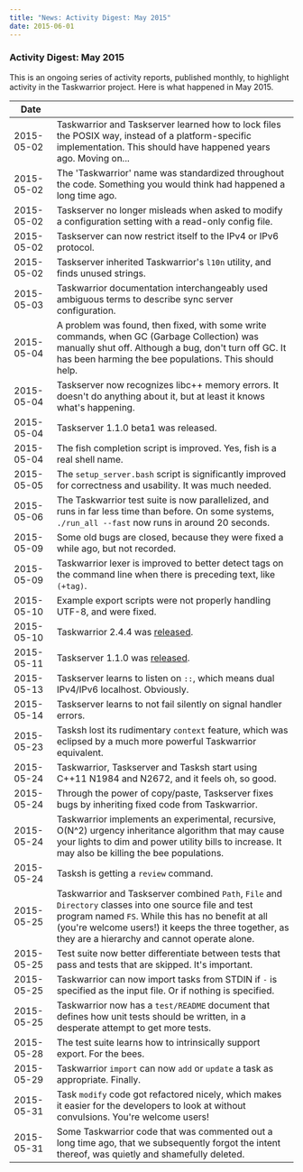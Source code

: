 ```yaml
---
title: "News: Activity Digest: May 2015"
date: 2015-06-01
---
```


### Activity Digest: May 2015 

This is an ongoing series of activity reports, published monthly, to highlight activity in the Taskwarrior project.
Here is what happened in May 2015.

| Date       |                                                                                                                                                                                                                                                                      | 
|------------|----------------------------------------------------------------------------------------------------------------------------------------------------------------------------------------------------------------------------------------------------------------------|
 | 2015-05-02 | Taskwarrior and Taskserver learned how to lock files the POSIX way, instead of a platform-specific implementation. This should have happened years ago. Moving on...                                                                                                 |
 | 2015-05-02 | The 'Taskwarrior' name was standardized throughout the code. Something you would think had happened a long time ago.                                                                                                                                                 |
 | 2015-05-02 | Taskserver no longer misleads when asked to modify a configuration setting with a read-only config file.                                                                                                                                                             |
 | 2015-05-02 | Taskserver can now restrict itself to the IPv4 or IPv6 protocol.                                                                                                                                                                                                     |
 | 2015-05-02 | Taskserver inherited Taskwarrior's `l10n` utility, and finds unused strings.                                                                                                                                                                                         |
 | 2015-05-03 | Taskwarrior documentation interchangeably used ambiguous terms to describe sync server configuration.                                                                                                                                                                |
 | 2015-05-04 | A problem was found, then fixed, with some write commands, when GC (Garbage Collection) was manually shut off. Although a bug, don't turn off GC. It has been harming the bee populations. This should help.                                                         |
 | 2015-05-04 | Taskserver now recognizes libc++ memory errors. It doesn't do anything about it, but at least it knows what's happening.                                                                                                                                             |
 | 2015-05-04 | Taskserver 1.1.0 beta1 was released.                                                                                                                                                                                                                                 |
 | 2015-05-04 | The fish completion script is improved. Yes, fish is a real shell name.                                                                                                                                                                                              |
 | 2015-05-05 | The `setup_server.bash` script is significantly improved for correctness and usability. It was much needed.                                                                                                                                                          |
 | 2015-05-06 | The Taskwarrior test suite is now parallelized, and runs in far less time than before. On some systems, `./run_all --fast` now runs in around 20 seconds.                                                                                                            |
 | 2015-05-09 | Some old bugs are closed, because they were fixed a while ago, but not recorded.                                                                                                                                                                                     |
 | 2015-05-09 | Taskwarrior lexer is improved to better detect tags on the command line when there is preceding text, like `(+tag)`.                                                                                                                                                 |
 | 2015-05-10 | Example export scripts were not properly handling UTF-8, and were fixed.                                                                                                                                                                                             |
 | 2015-05-10 | Taskwarrior 2.4.4 was [released](../news.20150510/).                                                                                                                                                                                                                 |
 | 2015-05-11 | Taskserver 1.1.0 was [released](../news.20150511/).                                                                                                                                                                                                                  |
 | 2015-05-13 | Taskserver learns to listen on `::`, which means dual IPv4/IPv6 localhost. Obviously.                                                                                                                                                                                |
 | 2015-05-14 | Taskserver learns to not fail silently on signal handler errors.                                                                                                                                                                                                     |
 | 2015-05-23 | Tasksh lost its rudimentary `context` feature, which was eclipsed by a much more powerful Taskwarrior equivalent.                                                                                                                                                    |
 | 2015-05-24 | Taskwarrior, Taskserver and Tasksh start using C++11 N1984 and N2672, and it feels oh, so good.                                                                                                                                                                      |
 | 2015-05-24 | Through the power of copy/paste, Taskserver fixes bugs by inheriting fixed code from Taskwarrior.                                                                                                                                                                    |
 | 2015-05-24 | Taskwarrior implements an experimental, recursive, O(N^2) urgency inheritance algorithm that may cause your lights to dim and power utility bills to increase. It may also be killing the bee populations.                                                           |
 | 2015-05-24 | Tasksh is getting a `review` command.                                                                                                                                                                                                                                |
 | 2015-05-25 | Taskwarrior and Taskserver combined `Path`, `File` and `Directory` classes into one source file and test program named `FS`. While this has no benefit at all (you're welcome users!) it keeps the three together, as they are a hierarchy and cannot operate alone. |
 | 2015-05-25 | Test suite now better differentiate between tests that pass and tests that are skipped. It's important.                                                                                                                                                              |
 | 2015-05-25 | Taskwarrior can now import tasks from STDIN if `-` is specified as the input file. Or if nothing is specified.                                                                                                                                                       |
 | 2015-05-25 | Taskwarrior now has a `test/README` document that defines how unit tests should be written, in a desperate attempt to get more tests.                                                                                                                                |
 | 2015-05-28 | The test suite learns how to intrinsically support export. For the bees.                                                                                                                                                                                             |
 | 2015-05-29 | Taskwarrior `import` can now `add` or `update` a task as appropriate. Finally.                                                                                                                                                                                       |
 | 2015-05-31 | Task `modify` code got refactored nicely, which makes it easier for the developers to look at without convulsions. You're welcome users!                                                                                                                             |
 | 2015-05-31 | Some Taskwarrior code that was commented out a long time ago, that we subsequently forgot the intent thereof, was quietly and shamefully deleted.                                                                                                                    |
 